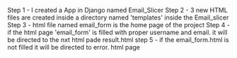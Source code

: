 Step 1 - I created a App in Django named Email_Slicer
Step 2 - 3 new HTML files are created inside a directory named 'templates' inside the Email_slicer
Step 3 - html file named email_form is the home page of the project
Step 4 - if the html page 'email_form' is filled with proper username and email. it will be directed to the nxt html pade result.html
step 5 - if the email_form.html is not filled it will be directed to error. html page

